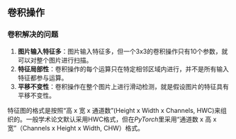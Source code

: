## 卷积操作

### 卷积解决的问题

1. **图片输入特征多**：图片输入特征多，但一个3x3的卷积操作只有10个参数，就可以对整个图片进行扫描。
2. **特征局部性**：卷积操作的每个运算只在特定相邻区域内进行，并不是所有输入特征都参与运算。
3. **平移不变性**：卷积操作在整个图片上进行滑动检测，就是假设图片的特征具有平移不变性。

特征图的格式是按照“高 x 宽 x 通道数”(Height x Width x Channels, HWC)来组织的。一般学术论文默认采用HWC格式，但在$PyTorch$里采用“通道数 x 高 x 宽”（Channels x Height x Width, CHW）格式。